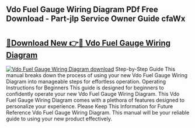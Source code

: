 ## Vdo Fuel Gauge Wiring Diagram PDf Free Download - Part-jlp Service Owner Guide cfaWx

# <h2><a href="http://dfkxmc.blite.top/?on=Vdo+Fuel+Gauge+Wiring+Diagram">🔗Download New 👉🔴 Vdo Fuel Gauge Wiring Diagram</a></h2>

[![Vdo Fuel Gauge Wiring Diagram download](https://i.imgur.com/lujVjoI.png)](http://dfkxmc.blite.top/?on=Vdo+Fuel+Gauge+Wiring+Diagram)
Step-by-Step Guide This manual breaks down the process of using your new Vdo Fuel Gauge Wiring Diagram into manageable steps for effortless operation. Operating Instructions for Beginners This guide is designed for beginners to confidently operate your new Vdo Fuel Gauge Wiring Diagram. This Vdo Fuel Gauge Wiring Diagram comes with a plethora of features designed to personalize your experience. Please Keep This Information for Future Reference Vdo Fuel Gauge Wiring Diagram. This manual will be your reliable guide to using your new product effectively.
